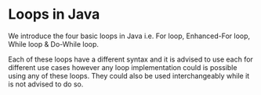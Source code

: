 # Loops in Java

We introduce the four basic loops in Java i.e. For loop, Enhanced-For loop, While loop & Do-While loop.

Each of these loops have a different syntax and it is advised to use each for different use cases however any loop implementation could is possible using any of these loops. They could also be used interchangeably while it is not advised to do so.
